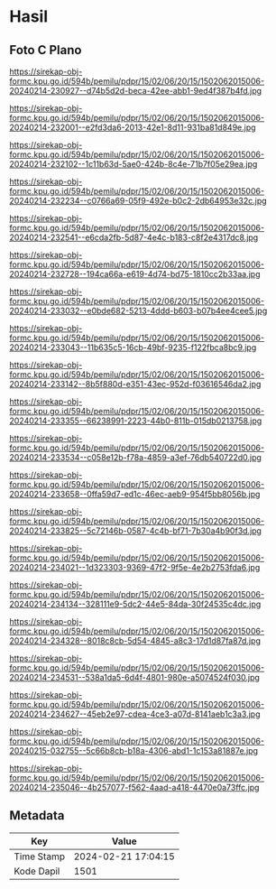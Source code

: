 # Hasil

## Foto C Plano

https://sirekap-obj-formc.kpu.go.id/594b/pemilu/pdpr/15/02/06/20/15/1502062015006-20240214-230927--d74b5d2d-beca-42ee-abb1-9ed4f387b4fd.jpg

https://sirekap-obj-formc.kpu.go.id/594b/pemilu/pdpr/15/02/06/20/15/1502062015006-20240214-232001--e2fd3da6-2013-42e1-8d11-931ba81d849e.jpg

https://sirekap-obj-formc.kpu.go.id/594b/pemilu/pdpr/15/02/06/20/15/1502062015006-20240214-232102--1c11b63d-5ae0-424b-8c4e-71b7f05e29ea.jpg

https://sirekap-obj-formc.kpu.go.id/594b/pemilu/pdpr/15/02/06/20/15/1502062015006-20240214-232234--c0766a69-05f9-492e-b0c2-2db64953e32c.jpg

https://sirekap-obj-formc.kpu.go.id/594b/pemilu/pdpr/15/02/06/20/15/1502062015006-20240214-232541--e6cda2fb-5d87-4e4c-b183-c8f2e4317dc8.jpg

https://sirekap-obj-formc.kpu.go.id/594b/pemilu/pdpr/15/02/06/20/15/1502062015006-20240214-232728--194ca66a-e619-4d74-bd75-1810cc2b33aa.jpg

https://sirekap-obj-formc.kpu.go.id/594b/pemilu/pdpr/15/02/06/20/15/1502062015006-20240214-233032--e0bde682-5213-4ddd-b603-b07b4ee4cee5.jpg

https://sirekap-obj-formc.kpu.go.id/594b/pemilu/pdpr/15/02/06/20/15/1502062015006-20240214-233043--11b635c5-16cb-49bf-9235-f122fbca8bc9.jpg

https://sirekap-obj-formc.kpu.go.id/594b/pemilu/pdpr/15/02/06/20/15/1502062015006-20240214-233142--8b5f880d-e351-43ec-952d-f03616546da2.jpg

https://sirekap-obj-formc.kpu.go.id/594b/pemilu/pdpr/15/02/06/20/15/1502062015006-20240214-233355--66238991-2223-44b0-811b-015db0213758.jpg

https://sirekap-obj-formc.kpu.go.id/594b/pemilu/pdpr/15/02/06/20/15/1502062015006-20240214-233534--c058e12b-f78a-4859-a3ef-76db540722d0.jpg

https://sirekap-obj-formc.kpu.go.id/594b/pemilu/pdpr/15/02/06/20/15/1502062015006-20240214-233658--0ffa59d7-ed1c-46ec-aeb9-954f5bb8056b.jpg

https://sirekap-obj-formc.kpu.go.id/594b/pemilu/pdpr/15/02/06/20/15/1502062015006-20240214-233825--5c72146b-0587-4c4b-bf71-7b30a4b90f3d.jpg

https://sirekap-obj-formc.kpu.go.id/594b/pemilu/pdpr/15/02/06/20/15/1502062015006-20240214-234021--1d323303-9369-47f2-9f5e-4e2b2753fda6.jpg

https://sirekap-obj-formc.kpu.go.id/594b/pemilu/pdpr/15/02/06/20/15/1502062015006-20240214-234134--328111e9-5dc2-44e5-84da-30f24535c4dc.jpg

https://sirekap-obj-formc.kpu.go.id/594b/pemilu/pdpr/15/02/06/20/15/1502062015006-20240214-234328--8018c8cb-5d54-4845-a8c3-17d1d87fa87d.jpg

https://sirekap-obj-formc.kpu.go.id/594b/pemilu/pdpr/15/02/06/20/15/1502062015006-20240214-234531--538a1da5-6d4f-4801-980e-a5074524f030.jpg

https://sirekap-obj-formc.kpu.go.id/594b/pemilu/pdpr/15/02/06/20/15/1502062015006-20240214-234627--45eb2e97-cdea-4ce3-a07d-8141aeb1c3a3.jpg

https://sirekap-obj-formc.kpu.go.id/594b/pemilu/pdpr/15/02/06/20/15/1502062015006-20240215-032755--5c66b8cb-b18a-4306-abd1-1c153a81887e.jpg

https://sirekap-obj-formc.kpu.go.id/594b/pemilu/pdpr/15/02/06/20/15/1502062015006-20240214-235046--4b257077-f562-4aad-a418-4470e0a73ffc.jpg


## Metadata

| Key        | Value               |
| ---------- | ------------------- |
| Time Stamp | 2024-02-21 17:04:15 |
| Kode Dapil | 1501                |



